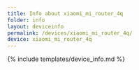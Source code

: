 ```yaml
---
title: Info about xiaomi_mi_router_4q
folder: info
layout: deviceinfo
permalink: /devices/xiaomi_mi_router_4q/
device: xiaomi_mi_router_4q
---
```

{% include templates/device_info.md %}
